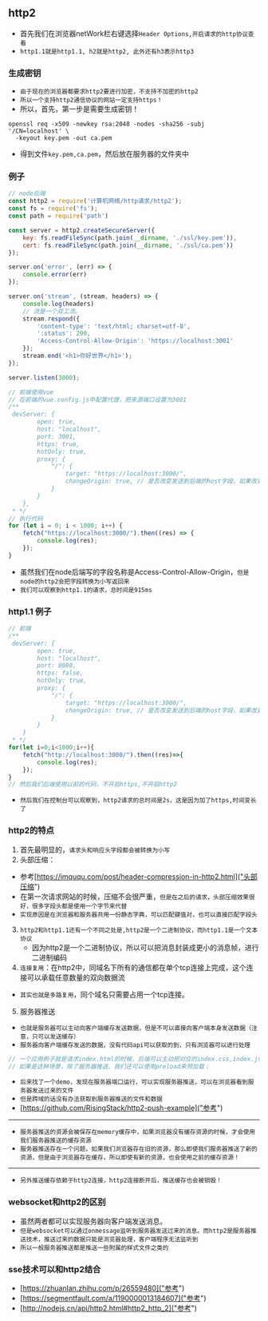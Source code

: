 ## http2
* 首先我们在浏览器netWork栏右键选择`Header Options,开启请求的http协议查看`
* `http1.1就是http1.1, h2就是http2, 此外还有h3表示http3`

### 生成密钥
* `由于现在的浏览器都要求http2要进行加密，不支持不加密的http2`
* `所以一个支持http2通信协议的网站一定支持https！`
* 所以，首先，第一步是需要生成密钥！
```shell
openssl req -x509 -newkey rsa:2048 -nodes -sha256 -subj '/CN=localhost' \
  -keyout key.pem -out ca.pem
```
* 得到文件`key.pem,ca.pem`，然后放在服务器的文件夹中

### 例子

```javascript
// node后端
const http2 = require('计算机网络/http请求/http2');
const fs = require('fs');
const path = require('path')

const server = http2.createSecureServer({
    key: fs.readFileSync(path.join(__dirname, './ssl/key.pem')),
    cert: fs.readFileSync(path.join(__dirname, './ssl/ca.pem'))
});

server.on('error', (err) => {
    console.error(err)
});

server.on('stream', (stream, headers) => {
    console.log(headers)
    // 流是一个双工流。
    stream.respond({
        'content-type': 'text/html; charset=utf-8',
        ':status': 200,
        'Access-Control-Allow-Origin': 'https://localhost:3001'
    });
    stream.end('<h1>你好世界</h1>');
});

server.listen(3000);

// 前端使用vue
// 在前端的vue.config.js中配置代理，把来源端口设置为3001
/**
 devServer: {
        open: true,
        host: "localhost",
        port: 3001,
        https: true,
        hotOnly: true,
        proxy: {
            "/": {
                target: "https://localhost:3000/",
                changeOrigin: true, // 是否改变发送到后端的host字段，如果改变，那么host就是对应的target字段
            }
        }
    },
 * */
// 执行代码
for (let i = 0; i < 1000; i++) {
    fetch("https://localhost:3000/").then((res) => {
        console.log(res);
    });
}
```
* 虽然我们在node后端写的字段名称是Access-Control-Allow-Origin，`但是node的http2会把字段转换为小写返回来`
* `我们可以观察到http1.1的请求，总时间是915ms`

### http1.1 例子
```javascript
// 前端
/**
 devServer: {
        open: true,
        host: "localhost",
        port: 8080,
        https: false,
        hotOnly: true,
        proxy: {
            "/": {
                target: "https://localhost:3000/",
                changeOrigin: true, // 是否改变发送到后端的host字段，如果改变，那么host就是对应的target字段
            }
        }
    }
 * */
for(let i=0;i<1000;i++){
    fetch("http://localhost:3000/").then((res)=>{
        console.log(res);
    });
}
// 然后我们后端使用以前的代码，不开启https,不开启http2
```
* `然后我们在控制台可以观察到，http2请求的总时间是2s，这是因为加了https,时间变长了`

### http2的特点
1. 首先最明显的，`请求头和响应头字段都会被转换为小写`
2. 头部压缩：
* 参考[https://imququ.com/post/header-compression-in-http2.html]("头部压缩")
* 在第一次请求网站的时候，压缩不会很严重，`但是在之后的请求，头部压缩效果很好，很多字段头都是使用一个字节来代替`
* `实现原因是在浏览器和服务器共用一份静态字典，可以匹配键值对，也可以直接匹配字段头`
3. `http2和http1.1还有一个不同之处是,http2是一个二进制协议，而http1.1是一个文本协议`
   * 因为http2是一个二进制协议，所以可以把消息封装成更小的消息帧，进行二进制编码
4. `连接复用`：在http2中，同域名下所有的通信都在单个tcp连接上完成，这个连接可以承载任意数量的双向数据流
* `其实也就是多路复用`，同个域名只需要占用一个tcp连接。
5. 服务器推送
* `也就是服务器可以主动向客户端缓存发送数据，但是不可以直接向客户端本身发送数据（注意，只可以发送缓存）`
* `服务器向客户端缓存发送的数据，没有代码api可以获取的到，只有浏览器可以进行处理`
```javascript
// 一个应用例子就是请求index.html的时候，后端可以主动把对应的index.css,index.js文件一起发过来。而不需要前端再额外请求！
// 如果是这种场景，除了服务器推送，我们还可以使用preload来预加载；
```
* `后来找了一个demo，发现在服务器端口运行，可以实现服务器推送，可以在浏览器看到服务器发送过来的文件`
* `但是跨域的话没有办法获取到服务器推送的文件和数据`
* [https://github.com/RisingStack/http2-push-example]("参考")
---
* `服务器推送的资源会被保存在memory缓存中，如果浏览器没有缓存资源的时候，才会使用我们服务器推送的缓存资源`
* `服务器推送存在一个问题，如果我们浏览器存在旧的资源，那么即使我们服务器推送了新的资源，但是由于浏览器存在缓存，所以即使有新的资源，也会使用之前的缓存资源！`
---
* `另外推送缓存依赖于http2连接，http2连接断开后，推送缓存也会被销毁！`


### websocket和http2的区别
* 虽然两者都可以实现服务器向客户端发送消息。
* `但是websocket可以通过onmessage监听到服务器发送过来的消息。而http2是服务器推送技术，推送过来的数据只能是浏览器处理，客户端程序无法监听到`
* `所以一般服务器推送都是推送一些附属的样式文件之类的`

### sse技术可以和http2结合


* [https://zhuanlan.zhihu.com/p/26559480]("参考")
* [https://segmentfault.com/a/1190000013184607]("参考")
* [http://nodejs.cn/api/http2.html#http2_http_2]("参考")
